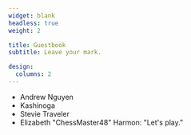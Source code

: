 ```yaml
---
widget: blank
headless: true
weight: 2

title: Guestbook
subtitle: Leave your mark.

design:
  columns: 2
---
```


- Andrew Nguyen
- Kashinoga
- Stevie Traveler
- Elizabeth "ChessMaster48" Harmon: "Let's play."
